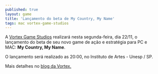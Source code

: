 ```yaml
---
published: true
layout: game
title: 'Lançamento do beta de My Country, My Name'
tags: mac vortex-game-studios
---
```

A <a href="http://vortexgamestudios.com.br/" target="_blank">Vortex Game Studios</a>
 realizar&#225; nesta segunda-feira, dia 22/11, o lan&#231;amento do beta de seu novo game de a&#231;&#227;o e estrat&#233;gia para PC e MAC: <strong>My Country, My Name</strong>.</p>
 </p>
 </p>

 </p>
 </p>
O lan&#231;amento ser&#225; realizado as 20:00, no Instituto de Artes - Unesp / SP.</p>
Mais detalhes no <a href="http://blogs.vortexgamestudios.com.br/mycountrymyname/br/2010/11/18/my-country-my-name-beta-launch-party/" target="_blank">blog da Vortex.</a>
</p>
